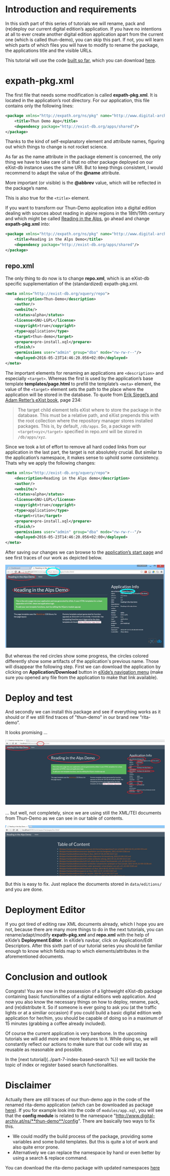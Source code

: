 # Introduction and requirements

In this sixth part of this series of tutorials we will rename, pack and (re)deploy our current digital edition’s application. If you have no intentions at all to ever create another digital edition application apart from the current one (which is called thun-demo), you can skip this part. If not, you will learn which parts of which files you will have to modify to rename the package, the applications title and the visible URLs. 

This tutorial will use the code [built so far](../part-5-clean-up-the-code), which you can download [here](https://github.com/csae8092/posts/raw/master/digital-edition-web-app/downloads/part-5/thun-demo-0.1.xar).

# expath-pkg.xml

The first file that needs some modification is called **expath-pkg.xml**. It is located in the application’s root directory. For our application, this file contains only the following lines:

```xml
<package xmlns="http://expath.org/ns/pkg" name="http://www.digital-archiv.at/ns/thun-demo" abbrev="thun" version="0.1" spec="1.0">
    <title>Thun Demo App</title>
    <dependency package="http://exist-db.org/apps/shared"/>
</package>
```

Thanks to the kind of self-explanatory element and attribute names, figuring out which things to change is not rocket science. 

As far as the name attribute in the package element is concerned, the only thing we have to take care of is that no other package deployed on our eXist-db instance uses the same URI. But to keep things consistent, I would recommend to adapt the value of the **@name** attribute. 

More important (or visible) is the **@abbrev** value, which will be reflected in the package’s name. 

This is also true for the `<title>` element. 

If you want to transform our Thun-Demo application into a digital edition dealing with sources about reading in alpine regions in the 18th/19th century and which might be called [Reading in the Alps](http://digital-archiv.at:8081/exist/apps/buchbesitz-collection/index.html), go ahead and change **expath-pkg.xml** into:

```xml
<package xmlns="http://expath.org/ns/pkg" name="http://www.digital-archiv.at/ns/rita-demo" abbrev="rita-demo" version="0.1" spec="1.0">
    <title>Reading in the Alps Demo</title>
    <dependency package="http://exist-db.org/apps/shared"/>
</package>
```

## repo.xml 

The only thing to do now is to change **repo.xml**, which is an eXist-db specific supplementation of the (standardized) expath-pkg.xml. 

```xml
<meta xmlns="http://exist-db.org/xquery/repo">
    <description>Thun-Demo</description>
    <author/>
    <website/>
    <status>alpha</status>
    <license>GNU-LGPL</license>
    <copyright>true</copyright>
    <type>application</type>
    <target>thun-demo</target>
    <prepare>pre-install.xql</prepare>
    <finish/>
    <permissions user="admin" group="dba" mode="rw-rw-r--"/>
    <deployed>2016-05-23T14:46:20.056+02:00</deployed>
</meta>
```

The important elements for renaming an applications are `<description>` and especially `<target>`. Whereas the first is used by the application’s base template **templates/page.html** to prefill the template’s `<meta>` element, the value of the `<target>` element sets the path to the place where the application will be stored in the database. To quote from [Erik Siegel’s and Adam Retter’s eXist book](http://shop.oreilly.com/product/0636920026525.do), page 234: 

> The target child element tells eXist where to store the package in the database. This must be a relative path, and eXist prepends this with the root collection where the repository manager stores installed packages. This is, by default, `/db/apps`. So, a package with `<target>xyz</target>` specified in repo.xml will be stored in `/db/apps/xyz`. 

Since we took a lot of effort to remove all hard coded links from our application in the last part, the target is not absolutely crucial. But similar to the application’s namespace, it makes sense to uphold some consistency. Thats why we apply the following changes:

```xml
<meta xmlns="http://exist-db.org/xquery/repo">
    <description>Reading in the Alps demo</description>
    <author/>
    <website/>
    <status>alpha</status>
    <license>GNU-LGPL</license>
    <copyright>true</copyright>
    <type>application</type>
    <target>rita</target>
    <prepare>pre-install.xql</prepare>
    <finish/>
    <permissions user="admin" group="dba" mode="rw-rw-r--"/>
    <deployed>2016-05-23T14:46:20.056+02:00</deployed>
</meta>
```

After saving our changes we can browse to the [application’s start page](http://localhost:8080/exist/apps/thun-demo/pages/index.html) and see first traces of our work as depicted below.

![image alt text](https://raw.githubusercontent.com/csae8092/posts/master/digital-edition-web-app/images/part-6/image_2.jpg)

But whereas the red circles show some progress, the circles colored differently show some artifacts of the application's previous name. Those will disappear the following step.
First we can download the application by clicking on **Application/Download** button in [eXide’s navigation menu](http://localhost:8080/exist/apps/eXide/index.html) (make sure you opened any file from the application to make that link available). 

# Deploy and test

And secondly we can install this package and see if everything works as it should or if we still find traces of "thun-demo" in our brand new “rita-demo”. 

It looks promising …

![image alt text](https://raw.githubusercontent.com/csae8092/posts/master/digital-edition-web-app/images/part-6/image_0.jpg)

… but well, not completely, since we are using still the XML/TEI documents from Thun-Demo as we can see in our table of contents. 

![image alt text](https://raw.githubusercontent.com/csae8092/posts/master/digital-edition-web-app/images/part-6/image_1.jpg)

But this is easy to fix. Just replace the documents stored in `data/editions/` and you are done.

# Deployment Editor

If you got tired of editing raw XML documents already, which I hope you are not, because there are many more things to do in the next tutorials, you can rename/adapt/modify **expath-pkg.xml** and **repo.xml** with the help of eXide’s **Deployment Editor**. In eXide’s navbar, click on Application/Edit Descriptors. After this sixth part of our tutorial series you should be familiar enough to know which fields map to which elements/attributes in the aforementioned documents. 

# Conclusion and outlook

Congrats! You are now in the possession of a lightweight eXist-db package containing basic functionalities of a digital editions web application. And now you also know the necessary things on how to deploy, rename, pack, and (re)distribute it. So if someone is ever going to ask you (at the traffic lights or at a similiar occasion) if you could build a basic digital edition web application for her/him, you should be capable of doing so in a maximum of 15 minutes (grabbing a coffee already included). 

Of course the current application is very barebone. In the upcoming tutorials we will add more and more features to it. While doing so, we will constantly reflect our actions to make sure that our code will stay as reusable as reasonable and possible. 

In the [next tutorial](../part-7-index-based-search %}) we will tackle the topic of index or register based search functionalities.

# Disclaimer

Actually there are still traces of our thun-demo app in the code of the renamed rita-demo application (which can be downloaded as package [here](https://github.com/csae8092/posts/raw/master/digital-edition-web-app/downloads/part-6/rita-demo-0.1.xar)). If you for example look into the code of `modules/app.xql`, you will see that the **config module** is related to the namespace "http://www.digital-archiv.at/ns/**thun-demo**/config". There are basically two ways to fix this.

* We could modify the build process of the package, providing some variables and some build templates. But this is quite a lot of work and also quite error prone. 
* Alternatively we can replace the namespace by hand or even better by using a search & replace command. 

You can download the rita-demo package with updated namespaces [here](https://github.com/csae8092/posts/raw/master/digital-edition-web-app/downloads/part-6/rita-demo-0.1_new_ns.xar)


